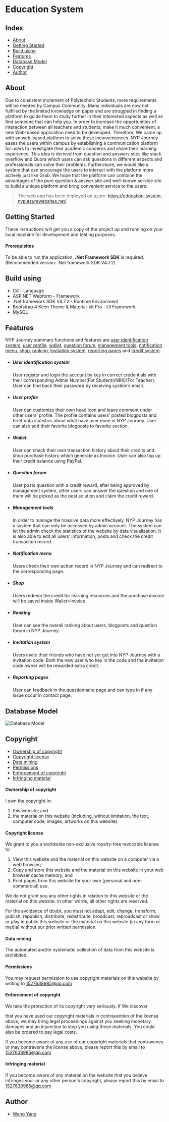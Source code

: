 # Education System

## Index

- [About](#about)
- [Getting Started](#getting-started)
- [Build using](#build-using)
- [Features](#features)
- [Database Model](#database-model)
- [Copyright](#copyright)
- [Author](#author)

## About

Due to consistent increment of Polytechnic Students, more requirements will be needed by Campus Community. Many individuals are now not fulfilled by the limited knowledge on paper and are struggled in finding a platform to guide them to study further in their interested aspects as well as find someone that can help you. In order to increase the opportunities of interaction between all teachers and students, make it much convenient, a new Web-based application need to be developed. Therefore, We came up with an web-based platform to solve these inconveniences. NYP Journey eases the users within campus by establishing a communication platform for users to investigate their academic concerns and share their learning experience. This idea is derived from question and answers sites like stack overflow and Quora which users can ask questions in different aspects and professionals can solve their problems. Furthermore, we would like a system that can encourage the users to interact with the platform more actively just like Grab. We hope that the platform can combine the advantages of the pure question & answer site and well-known service site to build a unique platform and bring convenient service to the users.

> The web app has been deployed on azure: https://education-system-nyp.azurewebsites.net/

## Getting Started

These instructions will get you a copy of the project up and running on your local machine for development and testing purposes.

#### Prerequisites

To be able to run the application, **.Net Framework SDK** is required.(Recommended version: .Net framework SDK V4.7.2)

## Build using

- C# - Language
- ASP.NET Webform - Framework
- .Net framework SDK V4.7.2 - Runtime Environment
- Bootstrap 4 Keen Theme & Material-kit Pro - UI Framework
- MySQL

## Features

NYP Journey summary functions and features are [user identification system](#user-identification-system), [user profile](#user-profile), [wallet](#wallet), [question forum](#question-forum), [management tools](#management-tools), [notification menu](#notification-menu), [shop](#shop), [ranking](#ranking), [invitation system](#invitation-system), [reporting pages](#reporting-pages) and [credit system](#credit-system).

- ##### User identification system

  User register and login the account by key in correct credentials with their corresponding Admin Number(For Student)/NRIC(For Teacher). User can find back their password by receiving system’s email.

- ##### User profile

  User can customize their own head icon and leave comment under other users’ profile. The profile contains users’ posted blogposts and brief data statistics about what have user done in NYP Journey. User can also add their favorite blogposts to favorite section.

- ##### Wallet

  User can check their own transaction history about their credits and shop purchase history which generate as Invoice. User can also top up their credit balance using PayPal.

- ##### Question forum

  User posts question with a credit reward, after being approved by management system, other users can answer the question and one of them will be picked as the best solution and claim the credit reward.

- ##### Management tools

  In order to manage the massive data more effectively, NYP Journey has a system that can only be accessed by admin account. The system can let the admin check the statistics of the website by data visualization. It is also able to edit all users’ information, posts and check the credit transaction record.

- ##### Notification menu

  Users check their own action record in NYP Journey and can redirect to the corresponding page.

- ##### Shop

  Users redeem the credit for learning resources and the purchase invoice will be saved inside Wallet>Invoice.

- ##### Ranking

  User can see the overall ranking about users, blogposts and question forum in NYP Journey.

- ##### Invitation system

  Users invite their friends who have not yet get into NYP Journey with a invitation code. Both the new user who key in the code and the invitation code owner will be rewarded extra credit.

- ##### Reporting pages

  User can feedback in the questionnaire page and can type in if any issue occur in contact page.

## Database Model
![Database Model](/database.jpg)
## Copyright

- [Ownership of copyright](#ownership-of-copyright)
- [Copyright license](#copyright-license)
- [Data mining](#data-mining)
- [Permissions](#permissions)
- [Enforcement of copyright](#enforcement-of-copyright)
- [Infringing material](#infringing-material)

#### Ownership of copyright

I own the copyright in:

1. this website; and
2. the material on this website (including, without limitation, the text, computer code, images, artworks on this website).

#### Copyright license

We grant to you a worldwide non-exclusive royalty-free revocable license to:

1. View this website and the material on this website on a computer via a web browser;
2. Copy and store this website and the material on this website in      your web browser cache memory; and
3. Print pages from this website for your own [personal and non-commercial] use.

We do not grant you any other rights in relation to this website or the material on this website. In other words, all other rights are reserved.

For the avoidance of doubt, you must not adapt, edit, change, transform, publish, republish, distribute, redistribute, broadcast, rebroadcast or show or play in public this website or the material on this website (in any form or media) without our prior written permission.

#### Data mining

The automated and/or systematic collection of data from this website is prohibited.

#### Permissions

You may request permission to use copyright materials on this website by writing to 1527638985@qq.com

#### Enforcement of copyright

We take the protection of its copyright very seriously. If We discover

that you have used our copyright materials in contravention of the license above, we may bring legal proceedings against you seeking monetary damages and an injunction to stop you using those materials. You could also be ordered to pay legal costs.

If you become aware of any use of our copyright materials that contravenes or may contravene the license above, please report this by email to 1527638985@qq.com

#### Infringing material

If you become aware of any material on the website that you believe infringes your or any other person's copyright, please report this by email to 1527638985@qq.com

## Author

- [Wang Yang](https://github.com/NorthstarWang)

